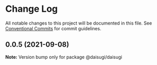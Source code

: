# Change Log

All notable changes to this project will be documented in this file.
See [Conventional Commits](https://conventionalcommits.org) for commit guidelines.

## 0.0.5 (2021-09-08)

**Note:** Version bump only for package @daisugi/daisugi

